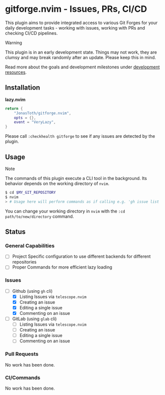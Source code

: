# gitforge.nvim - Issues, PRs, CI/CD

This plugin aims to provide integrated access to various Git Forges for your daily development
tasks - working with issues, working with PRs and checking CI/CD pipelines.

> [!WARNING]
> This plugin is in an early development state. Things may not work, they are clumsy and may break
> randomly after an update.
> Please keep this in mind.

Read more about the goals and development milestones under [development resources](development_resources/README.md).

## Installation

**lazy.nvim**
<detail>
```lua
return {
    "JonasToth/gitforge.nvim",
    opts = {},
    event = "VeryLazy",
}
```
</detail>

Please call `:checkhealth gitforge` to see if any issues are detected by the plugin.

## Usage

> [!NOTE]
> The commands of this plugin execute a CLI tool in the background. Its behavior depends on the working
> directory of `nvim`.
> ```bash
> $ cd $MY_GIT_REPOSITORY
> $ nvim
> > # Usage here will perform commands as if calling e.g. 'gh issue list' directly
> ```
> You can change your working directory in `nvim` with the `:cd path/to/new/directory` command.

## Status

### General Capabilities

- [ ] Project Specific configuration to use different backends for different repositories
- [ ] Proper Commands for more efficient lazy loading

### Issues

- [ ] Github (using `gh` cli)
    - [x] Listing Issues via `telescope.nvim`
    - [x] Creating an issue
    - [x] Editing a single issue
    - [x] Commenting on an issue
- [ ] GitLab (using `glab` cli)
    - [ ] Listing Issues via `telescope.nvim`
    - [ ] Creating an issue
    - [ ] Editing a single issue
    - [ ] Commenting on an issue

### Pull Requests

No work has been done.

### CI/Commands

No work has been done.
